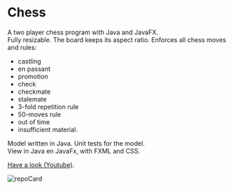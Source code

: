 # Chess
A two player chess program with Java and JavaFX.  
Fully resizable. The board keeps its aspect ratio.
Enforces all chess moves and rules:
- castling
- en passant
- promotion
- check
- checkmate
- stalemate
- 3-fold repetition rule
- 50-moves rule
- out of time
- insufficient material.  

Model written in Java. Unit tests for the model.  
View in Java en JavaFx, with FXML and CSS.  

[Have a look (Youtube)](https://youtu.be/4ueerDilA-E).

![repoCard](https://user-images.githubusercontent.com/87835378/127415438-35e1297c-6e95-4762-99e8-ddc6db12d4c2.png)

